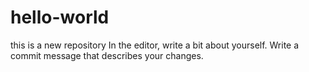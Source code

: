 # hello-world
this is a new repository
In the editor, write a bit about yourself.
Write a commit message that describes your changes.
